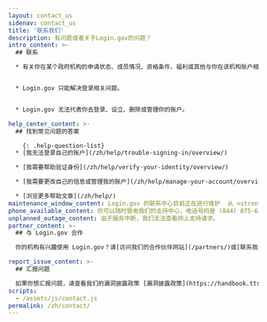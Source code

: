 ```yaml
---
layout: contact_us
sidenav: contact_us
title: '联系我们'
description: 有问题或者关于Login.gov的问题？
intro_content: >-
  ## 联系

  * 有关你在某个政府机构的申请状态、成员情况、资格条件、福利或其他与你在该机构账户相关的问题，请联系该机构来获得帮助。其联系信息可在机构网站上得到。


  * Login.gov 只能解决登录相关问题。


  * Login.gov 无法代表你去登录、设立、删除或管理你的账户。

help_center_content: >-
  ## 找到常见问题的答案

    {: .help-question-list}
  * [我无法登录自己的账户](/zh/help/trouble-signing-in/overview/)

  * [我需要帮助验证身份](/zh/help/verify-your-identity/overview/)

  * [我需要更改自己的信息或管理我的账户](/zh/help/manage-your-account/overview/)

  * [浏览更多帮助文章](/zh/help/)
maintenance_window_content: Login.gov 的联系中心目前正在进行维护  从 <strong>%{start_time} - %{end_time}.</strong>请访问以下常见主题获得帮助。
phone_available_content: 你可以随时致电我们的支持中心，电话号码是 (844) 875-6446.
unplanned_outage_content: 由于服务中断，我们无法查看网上支持请求。 
partner_content: >-
  ## 与 Login.gov 合作

  你的机构有兴趣使用 Login.gov？请[访问我们的合作伙伴网站](/partners/)或[联系我们](/partners/business-inquiries/)。

report_issue_content: >-
  ## 汇报问题

  如果你想汇报问题，请查看我们的漏洞披露政策 [漏洞披露政策](https://handbook.tts.gsa.gov/general-information-and-resources/tech-policies/responding-to-public-disclosure-vulnerabilities/ "跟随链接")并使用[漏洞披露表格](https://docs.google.com/forms/d/e/1FAIpQLScuo4xCzBlpLnoq7-bDAVAxtJci03by7S-Q-Z_JUBDloK01QA/viewform "跟随链接")与我们联系。
scripts:
  - /assets/js/contact.js
permalink: /zh/contact/
---
```

